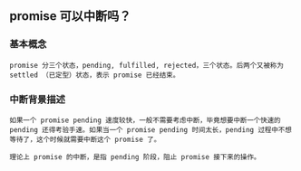 ## promise 可以中断吗？

### 基本概念

    promise 分三个状态，pending, fulfilled, rejected，三个状态。后两个又被称为 settled （已定型）状态，表示 promise 已经结束。

### 中断背景描述

    如果一个 promise pending 速度较快，一般不需要考虑中断，毕竟想要中断一个快速的 pending 还得考验手速。如果当一个 promise pending 时间太长，pending 过程中不想等待了，这个时候就需要中断这个 promise 了。

    理论上 promise 的中断，是指 pending 阶段，阻止 promise 接下来的操作。  